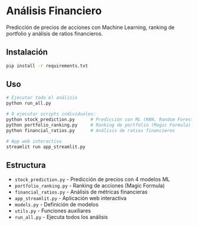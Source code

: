 # Análisis Financiero

Predicción de precios de acciones con Machine Learning, ranking de portfolio y análisis de ratios financieros.

## Instalación

```bash
pip install -r requirements.txt
```

## Uso

```bash
# Ejecutar todo el análisis
python run_all.py

# O ejecutar scripts individuales:
python stock_prediction.py      # Predicción con ML (KNN, Random Forest, LSTM, NN)
python portfolio_ranking.py     # Ranking de portfolio (Magic Formula)
python financial_ratios.py      # Análisis de ratios financieros

# App web interactiva
streamlit run app_streamlit.py
```

## Estructura

- `stock_prediction.py` - Predicción de precios con 4 modelos ML
- `portfolio_ranking.py` - Ranking de acciones (Magic Formula)
- `financial_ratios.py` - Análisis de métricas financieras
- `app_streamlit.py` - Aplicación web interactiva
- `models.py` - Definición de modelos
- `utils.py` - Funciones auxiliares
- `run_all.py` - Ejecuta todos los análisis
